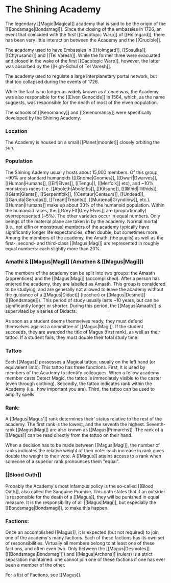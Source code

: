 # The Shining Academy
The legendary [[Magic|Magical]] academy that is said to be the origin of the [[Bondsmage|Bondsmagi]]. Since the closing of the embassies in 1726, an event that coincided with the first [[Cacotopic Warp]] of [[Holmgard]], there has been very little interaction between the Academy and the [[Crucible]]. 

The academy used to have Embassies in [[Holmgard]], [[Sosulka]], [[Chýrusandr]] and [[Tel Varesh]]. While the former three were evacuated and closed in the wake of the first [[Cacotopic Warp]], however, the latter was absorbed by the [[High-Schul of Tel Varesh]].

The academy used to regulate a large interplanetary portal network, but that too collapsed during the events of 1726.

While the fact is no longer as widely known as it once was, the Academy was also responsible for the [[Elven Genocide]] in 1564, which, as the name suggests, was responsible for the death of most of the elven population.

The schools of [[Kenomancy]] and [[Selenomancy]] were specifically developed by the Shining Academy.

### Location
The Academy is housed on a small [[Planet|moonlet]] closely orbiting the sun.

### Population

The Shining Aademy usually hosts about 15,000 members. Of this group, ~90% are standard humanoids ([[Gnome|Gnomes]], [[Dwarf|Dwarves]], [[Human|Humans]], [[Elf|Elves]], [[Tengu]], [[Merfolk]] etc), and ~10% monstrous races (i.e. [[Aboleth|Aboleths]], [[Kitsune]], [[Illithid|Illithids]], [[Giant|Giants]], [[Serpentfolk]], [[Centaur|Centaurs]], [[Undead]], [[Garuda|Gerudas]], [[Treant|Treants]], [[Murænai|Gryndilow]], etc.). [[Human|Humans]] make up about 30% of the humanoid population. Within the humanoid races, the [[Grey Elf|Grey Elves]] are (proportionally) overrepresented (~5%). The other varieties occur in equal numbers. Only beings of the material plane are taken in by the academy. Normal mortal (i.e., not elfin or monstrous) members of the academy typically have significantly longer life expectancies, often double, but sometimes more. Among the members of the academy, the Amathi (the pupils) as well as the first-, second- and third-class [[Magus|Magi]] are represented in roughly equal numbers: each slightly more than 20%.

### Amathi & [[Magus|Magi]] (Amathen & [[Magus|Magi]])
The members of the academy can be split into two groups: the Amaath (apprentices) and the [[Magus|Magi]] (accomplished). After a person has entered the academy, they are labelled as Amaath. This group is considered to be studying, and are generally not allowed to leave the academy without the guidance of a [[Magus|Didact]] (teacher) or [[Magus|Desmot]] ([[Bondsmage]]). This period of study usually lasts ~10 years, but can be significantly longer or shorter. During this period, the [[Magus|Amaath]] is supervised by a series of Didacts.

As soon as a student deems themselves ready, they must defend themselves against a committee of [[Magus|Magi]]. If the student succeeds, they are awarded the title of Magus (first rank), as well as their tattoo. If a student fails, they must double their total study time.

### Tattoo
Each [[Magus]] possesses a Magical tattoo, usually on the left hand (or equivalent limb). This tattoo has three functions. First, it is used by members of the Academy to identify colleagues. When a fellow academy member casts Detect Magic, the tattoo is immediately visible to the caster (even through clothing). Secondly, the tattoo indicates rank within the Academy (i.e., how important you are). Third, the tattoo can be used to amplify spells.


### Rank:
A [[Magus|Magus’]] rank determines their' status relative to the rest of the academy. The first rank is the lowest, and the seventh the highest. Seventh-rank [[Magus|Magi]] are also known as [[Magus|Primarchs]]. The rank of a [[Magus]] can be read directly from the tattoo on their hand.

When a decision has to be made between [[Magus|Magi]], the number of ranks indicates the relative weight of their vote: each increase in rank gives double the weight to their vote. A [[Magus]] attains access to a rank when someone of a superior rank pronounces them "equal".

 
### [[Blood Oath]]
Probably the Academy's most infamous policy is the so-called [[Blood Oath]], also called the Sanguine Promise. This oath states that if an outsider is responsible for the death of a [[Magus]], they will be punished in equal measure. It is the responsibility of all [[Magus|Magi]], but especially the [[Bondsmage|Bondsmagi]], to make this happen.

###  Factions:
Once an accomplished [[Magus]], it is expected (but not required) to join one of the academy's many factions. Each of these factions has its own set of responsibilities. Virtually all members belong to at least one of these factions, and often even two. Only between the [[Magus|Desmotes]] ([[Bondsmage|Bondsmagi]]) and [[Magus|Archons]] (rulers) is a strict separation maintained: one cannot join one of these factions if one has ever been a member of the other.

For a list of Factions, see [[Magus]].